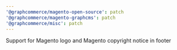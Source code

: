 ```yaml
---
'@graphcommerce/magento-open-source': patch
'@graphcommerce/magento-graphcms': patch
'@graphcommerce/misc': patch
---
```


Support for Magento logo and Magento copyright notice in footer

